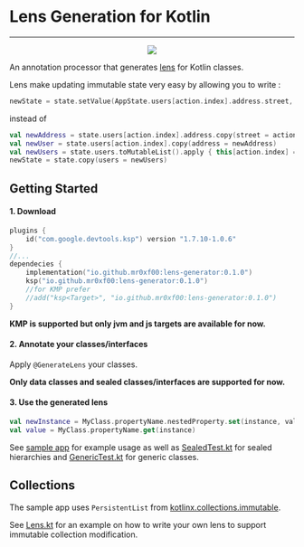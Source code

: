 # Lens Generation for Kotlin

---
<p align="center">
<img src="https://img.shields.io/maven-central/v/io.github.mr0xf00/lens-generator">
</p>

An annotation processor that generates [lens](https://arrow-kt.io/docs/optics/lens/) for Kotlin classes. 

Lens make updating immutable state very easy by allowing you to write :
```kotlin
newState = state.setValue(AppState.users[action.index].address.street, action.newStreet)
```

instead of 

```kotlin
val newAddress = state.users[action.index].address.copy(street = action.newStreet)
val newUser = state.users[action.index].copy(address = newAddress)
val newUsers = state.users.toMutableList().apply { this[action.index] = newUser }
newState = state.copy(users = newUsers)
```

## Getting Started
#### 1. Download
```kotlin
plugins {
    id("com.google.devtools.ksp") version "1.7.10-1.0.6"
}
//...
dependecies {
    implementation("io.github.mr0xf00:lens-generator:0.1.0")
    ksp("io.github.mr0xf00:lens-generator:0.1.0")
    //for KMP prefer
    //add("ksp<Target>", "io.github.mr0xf00:lens-generator:0.1.0") 
}
```
**KMP is supported but only jvm and js targets are available for now.**
#### 2. Annotate your classes/interfaces
Apply ```@GenerateLens``` your classes.

**Only data classes and sealed classes/interfaces are supported for now.**
#### 3. Use the generated lens
```kotlin
val newInstance = MyClass.propertyName.nestedProperty.set(instance, value)
val value = MyClass.propertyName.get(instance)
```

See [sample app](sample) for example usage as well as [SealedTest.kt](sample/src/test/java/com/mr0xf00/lensgenerator/SealedTest.kt) 
for sealed hierarchies and [GenericTest.kt](sample/src/test/java/com/mr0xf00/lensgenerator/GenericTest.kt) for generic classes.

## Collections
The sample app uses `PersistentList` from [kotlinx.collections.immutable](https://github.com/Kotlin/kotlinx.collections.immutable).

See [Lens.kt](sample/src/main/java/com/mr0xf00/lensgenerator/functional/Lens.kt) for an example on how to write your own lens to support immutable collection modification.
